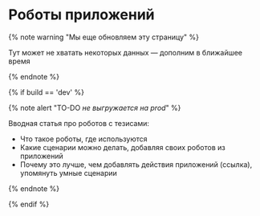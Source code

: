 # Роботы приложений

{% note warning "Мы еще обновляем эту страницу" %}

Тут может не хватать некоторых данных — дополним в ближайшее время

{% endnote %}

{% if build == 'dev' %}

{% note alert "TO-DO _не выгружается на prod_" %}

Вводная статья про роботов с тезисами:

- Что такое роботы, где используются
- Какие сценарии можно делать, добавляя своих роботов из приложений
- Почему это лучше, чем добавлять действия приложений (ссылка), упомянуть умные сценарии

{% endnote %}

{% endif %}
